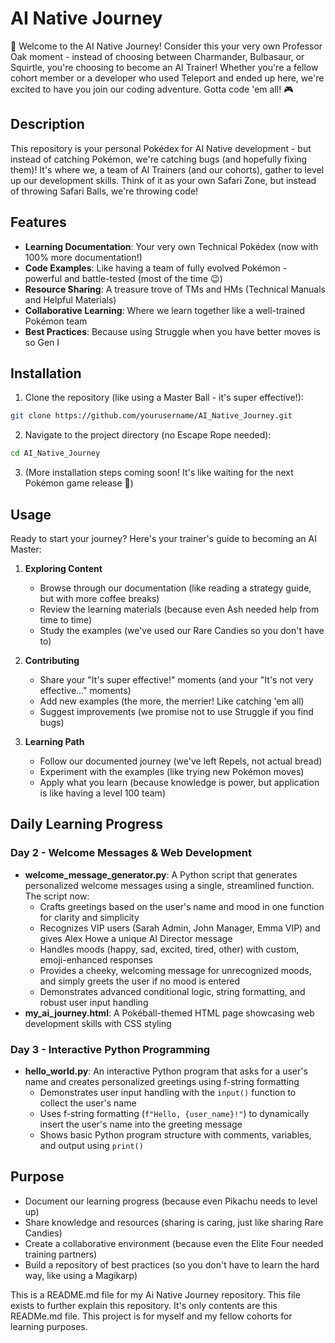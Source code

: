 # AI Native Journey

👋 Welcome to the AI Native Journey! Consider this your very own Professor Oak moment - instead of choosing between Charmander, Bulbasaur, or Squirtle, you're choosing to become an AI Trainer! Whether you're a fellow cohort member or a developer who used Teleport and ended up here, we're excited to have you join our coding adventure. Gotta code 'em all! 🎮

## Description
This repository is your personal Pokédex for AI Native development - but instead of catching Pokémon, we're catching bugs (and hopefully fixing them)! It's where we, a team of AI Trainers (and our cohorts), gather to level up our development skills. Think of it as your own Safari Zone, but instead of throwing Safari Balls, we're throwing code! 

## Features
- **Learning Documentation**: Your very own Technical Pokédex (now with 100% more documentation!)
- **Code Examples**: Like having a team of fully evolved Pokémon - powerful and battle-tested (most of the time 😉)
- **Resource Sharing**: A treasure trove of TMs and HMs (Technical Manuals and Helpful Materials)
- **Collaborative Learning**: Where we learn together like a well-trained Pokémon team
- **Best Practices**: Because using Struggle when you have better moves is so Gen I

## Installation
1. Clone the repository (like using a Master Ball - it's super effective!):
```bash
git clone https://github.com/yourusername/AI_Native_Journey.git
```

2. Navigate to the project directory (no Escape Rope needed):
```bash
cd AI_Native_Journey
```

3. (More installation steps coming soon! It's like waiting for the next Pokémon game release 🤞)

## Usage
Ready to start your journey? Here's your trainer's guide to becoming an AI Master:

1. **Exploring Content**
   - Browse through our documentation (like reading a strategy guide, but with more coffee breaks)
   - Review the learning materials (because even Ash needed help from time to time)
   - Study the examples (we've used our Rare Candies so you don't have to)

2. **Contributing**
   - Share your "It's super effective!" moments (and your "It's not very effective..." moments)
   - Add new examples (the more, the merrier! Like catching 'em all)
   - Suggest improvements (we promise not to use Struggle if you find bugs)

3. **Learning Path**
   - Follow our documented journey (we've left Repels, not actual bread)
   - Experiment with the examples (like trying new Pokémon moves)
   - Apply what you learn (because knowledge is power, but application is like having a level 100 team)

## Daily Learning Progress

### Day 2 - Welcome Messages & Web Development
- **welcome_message_generator.py**: A Python script that generates personalized welcome messages using a single, streamlined function. The script now:
  - Crafts greetings based on the user's name and mood in one function for clarity and simplicity
  - Recognizes VIP users (Sarah Admin, John Manager, Emma VIP) and gives Alex Howe a unique AI Director message
  - Handles moods (happy, sad, excited, tired, other) with custom, emoji-enhanced responses
  - Provides a cheeky, welcoming message for unrecognized moods, and simply greets the user if no mood is entered
  - Demonstrates advanced conditional logic, string formatting, and robust user input handling
- **my_ai_journey.html**: A Pokéball-themed HTML page showcasing web development skills with CSS styling

### Day 3 - Interactive Python Programming
- **hello_world.py**: An interactive Python program that asks for a user's name and creates personalized greetings using f-string formatting
  - Demonstrates user input handling with the `input()` function to collect the user's name
  - Uses f-string formatting (`f"Hello, {user_name}!"`) to dynamically insert the user's name into the greeting message
  - Shows basic Python program structure with comments, variables, and output using `print()`

## Purpose
- Document our learning progress (because even Pikachu needs to level up)
- Share knowledge and resources (sharing is caring, just like sharing Rare Candies)
- Create a collaborative environment (because even the Elite Four needed training partners)
- Build a repository of best practices (so you don't have to learn the hard way, like using a Magikarp)

This is a README.md file for my Ai Native Journey repository. This file exists to further explain this repository. It's only contents are this READMe.md file. This project is for myself and my fellow cohorts for learning purposes.